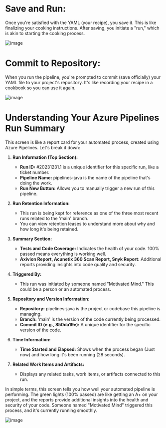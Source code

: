 
# Save and Run:
Once you're satisfied with the YAML (your recipe), you save it. This is like finalizing your cooking instructions. After saving, you initiate a "run," which is akin to starting the cooking process.

![image](https://github.com/mindmotivate/ADO_Basic_Pipeline/assets/130941970/594798e2-a422-4361-90d2-bc1b2073e5ac)

# Commit to Repository:
When you run the pipeline, you're prompted to commit (save officially) your YAML file to your project's repository. It's like recording your recipe in a cookbook so you can use it again.

![image](https://github.com/mindmotivate/ADO_Basic_Pipeline/assets/130941970/52e8c7a4-5687-456d-9444-cd1a0b6b32a5)
# Understanding Your Azure Pipelines Run Summary

This screen is like a report card for your automated process, created using Azure Pipelines. Let's break it down:

1. **Run Information (Top Section):**
   - **Run ID:** #20231231.1 is a unique identifier for this specific run, like a ticket number.
   - **Pipeline Name:** pipelines-java is the name of the pipeline that's doing the work.
   - **Run New Button:** Allows you to manually trigger a new run of this pipeline.

2. **Run Retention Information:**
   - This run is being kept for reference as one of the three most recent runs related to the 'main' branch.
   - You can view retention leases to understand more about why and how long it's being retained.

3. **Summary Section:**
   - **Tests and Code Coverage:** Indicates the health of your code. 100% passed means everything is working well.
   - **Axivion Report, Acunetix 360 Scan Report, Snyk Report:** Additional reports providing insights into code quality and security.

4. **Triggered By:**
   - This run was initiated by someone named "Motivated Mind." This could be a person or an automated process.

5. **Repository and Version Information:**
   - **Repository:** pipelines-java is the project or codebase this pipeline is managing.
   - **Branch:** 'main' is the version of the code currently being processed.
   - **Commit ID (e.g., 850da19e):** A unique identifier for the specific version of the code.

6. **Time Information:**
   - **Time Started and Elapsed:** Shows when the process began (Just now) and how long it's been running (28 seconds).

7. **Related Work Items and Artifacts:**
   - Displays any related tasks, work items, or artifacts connected to this run.

In simple terms, this screen tells you how well your automated pipeline is performing. The green lights (100% passed) are like getting an A+ on your project, and the reports provide additional insights into the health and security of your code. Someone named "Motivated Mind" triggered this process, and it's currently running smoothly.


![image](https://github.com/mindmotivate/ADO_Basic_Pipeline/assets/130941970/c95427e5-34f4-41dc-8d83-e44887197924)
